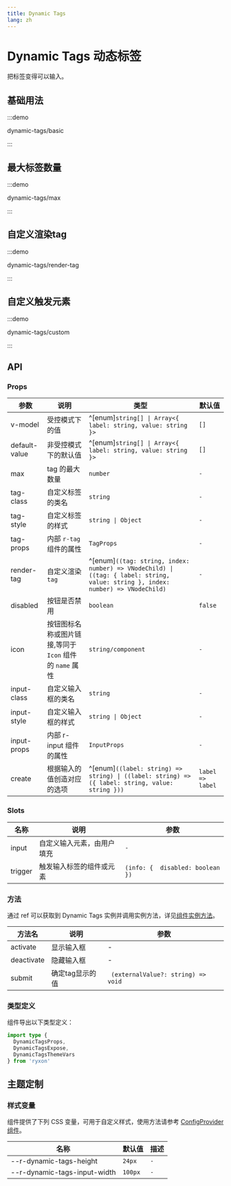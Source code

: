 ```yaml
---
title: Dynamic Tags
lang: zh
---
```


# Dynamic Tags 动态标签

把标签变得可以输入。

## 基础用法

:::demo

dynamic-tags/basic

:::

## 最大标签数量

:::demo

dynamic-tags/max

:::

## 自定义渲染tag

:::demo

dynamic-tags/render-tag

:::

## 自定义触发元素

:::demo

dynamic-tags/custom

:::

## API

### Props

| 参数 | 说明 | 类型 | 默认值 |
| --- | --- | --- | --- |
| v-model | 受控模式下的值 | ^[enum]`string[] \| Array<{ label: string, value: string }>` | `[]` |
| default-value | 非受控模式下的默认值 | ^[enum]`string[] \| Array<{ label: string, value: string }>` | `[]` |
| max | tag 的最大数量 | `number` | `-` |
| tag-class | 自定义标签的类名 | `string` | `-` |
| tag-style | 自定义标签的样式 | `string \| Object` | `-` |
| tag-props | 内部 `r-tag` 组件的属性 | `TagProps` | `-` |
| render-tag | 自定义渲染 `tag` | ^[enum]`((tag: string, index: number) => VNodeChild) \| ((tag: { label: string, value: string }, index: number) => VNodeChild)` | `-` |
| disabled | 按钮是否禁用 | `boolean` | `false` |
| icon | 按钮图标名称或图片链接,等同于 `Icon` 组件的 `name` 属性 | `string/component` | `-` |
| input-class | 自定义输入框的类名 | `string` | `-` |
| input-style | 自定义输入框的样式 | `string \| Object` | `-` |
| input-props | 内部 r-input 组件的属性 | `InputProps` | `-` |
| create | 根据输入的值创造对应的选项 | ^[enum]`((label: string) => string) \| ((label: string) => ({ label: string, value: string }))` | `label => label` |

### Slots

| 名称    | 说明                       | 参数                             |
| ------- | -------------------------- | -------------------------------- |
| input   | 自定义输入元素，由用户填充 | `-`                              |
| trigger | 触发输入标签的组件或元素   | `(info: {  disabled: boolean })` |

### 方法

通过 ref 可以获取到 Dynamic Tags 实例并调用实例方法，详见[组件实例方法](/zh/guide/advanced-usage.html#组件实例方法)。

| 方法名     | 说明            | 参数                                |
| ---------- | --------------- | ----------------------------------- |
| activate   | 显示输入框      | -                                   |
| deactivate | 隐藏输入框      | -                                   |
| submit     | 确定tag显示的值 | ` (externalValue?: string) => void` |

### 类型定义

组件导出以下类型定义：

```ts
import type {
  DynamicTagsProps,
  DynamicTagsExpose,
  DynamicTagsThemeVars
} from 'ryxon'
```

## 主题定制

### 样式变量

组件提供了下列 CSS 变量，可用于自定义样式，使用方法请参考 [ConfigProvider 组件](/zh/component/config-provider.html)。

| 名称                         | 默认值  | 描述 |
| ---------------------------- | ------- | ---- |
| --r-dynamic-tags-height      | `24px`  | `-`  |
| --r-dynamic-tags-input-width | `100px` | `-`  |
